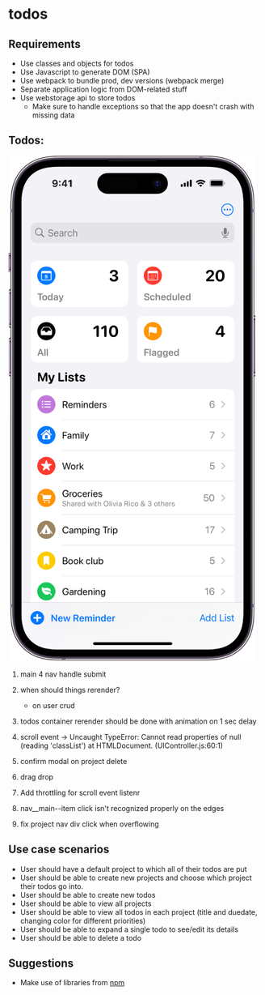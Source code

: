 # todos

## Requirements

- Use classes and objects for todos
- Use Javascript to generate DOM (SPA)
- Use webpack to bundle prod, dev versions (webpack merge)
- Separate application logic from DOM-related stuff
- Use webstorage api to store todos
  - Make sure to handle exceptions so that the app doesn't crash with missing data

## Todos:

![alt text](image-1.png)

1. main 4 nav handle submit

2. when should things rerender?
   - on user crud
3. todos container rerender should be done with animation on 1 sec delay
4. scroll event -> Uncaught TypeError: Cannot read properties of null (reading 'classList')
   at HTMLDocument.<anonymous> (UIController.js:60:1)
5. confirm modal on project delete
6. drag drop
7. Add throttling for scroll event listenr
8. nav\_\_main--item click isn't recognized properly on the edges
9. fix project nav div click when overflowing

## Use case scenarios

- User should have a default project to which all of their todos are put
- User should be able to create new projects and choose which project their todos go into.
- User should be able to create new todos
- User should be able to view all projects
- User should be able to view all todos in each project (title and duedate, changing color for different priorities)
- User should be able to expand a single todo to see/edit its details
- User should be able to delete a todo

## Suggestions

- Make use of libraries from [npm](https://github.com/date-fns/date-fns)

